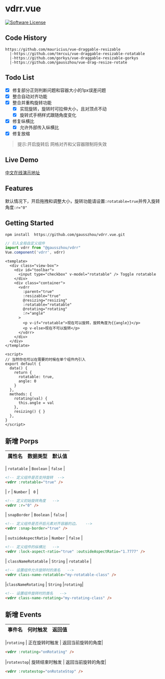 # vdrr.vue
 
[![Software License](https://img.shields.io/badge/license-MIT-brightgreen.svg?style=flat-square)](LICENSE)

## Code History

```
https://github.com/mauricius/vue-draggable-resizable
  |-https://github.com/tmrcui/vue-draggable-resizable-rotatable 
  |-https://github.com/gorkys/vue-draggable-resizable-gorkys
  |-https://github.com/gausszhou/vue-drag-resize-rotate
```

## Todo List
 
- [x] 修复部分正则判断问题和容器大小的1px误差问题
- [x] 整合自动对齐功能
- [x] 整合并重构旋转功能
  - [x] 实现旋转，旋转时可拉伸大小，且对顶点不动
  - [x] 旋转式手柄样式跟随角度变化
- [x] 修复纵横比
  - [x] 允许外部传入纵横比
- [x] 修复放缩 

> 提示:开启旋转后 网格对齐和父容器限制将失效

## Live Demo

[中文在线演示地址](https://gausszhou.github.io/vue-drag-resize-rotate)

## Features

 默认情况下，开启拖拽和调整大小，旋转功能请设置`:rotatable=true`并传入旋转角度`:r="0"`

## Getting Started

```shell
npm install  https://github.com/gausszhou/vdrr.vue.git
```

```js
// 引入全局自定义组件
import vdrr from "@gausszhou/vdrr"
Vue.component('vdrr', vdrr) 
```

```vue
<template>
  <div class="view-box">
    <div id="toolbar">
      <input type="checkbox" v-model="rotatable" /> Toggle rotatable
    </div>
    <div class="container">
      <vdrr
        :parent="true"
        :resizable="true"
        @resizing="resizing"
        :rotatable="rotatable"
        @rotating="rotating"
        :r="angle"
      >
        <p v-if="rotatable">现在可以旋转，旋转角度为{{angle}}</p>
        <p v-else>现在不可以旋转</p>
      </vdrr>
    </div>
  </div>
</template>

<script>
// 当然你也可以在需要的时候在单个组件内引入
export default {
  data() {
    return {
      rotatable: true,
      angle: 0
    }
  },
  methods: {
    rotating(val) {
      this.angle = val
    },
    resizing() { }
  },
}
</script>
```

## 新增 Porps

| 属性名 | 数据类型 | 默认值 |
| ------ | -------- | ------ |

| `rotatable` | `Boolean`  | `false`    | 

```html
<!-- 定义组件是否支持旋转  -->
<vdrr :rotatable="true" />
```
 
| `r`      | `Number`  | ` 0`      |

```html
<!-- 定义初始旋转角度   -->
<vdrr :r="0" />
```


| `snapBorder` | `Boolean`  | `false`    |

```html
<!-- 定义组件是否开启元素对齐容器的边。   -->
<vdrr :snap-border="true" />
```


| `outsideAspectRatio` | `Number`  | `false`  |

```html
<!-- 定义组件的纵横比   -->
<vdrr :lock-aspect-ratio="true" :outsideAspectRatio="1.7777" />
```


| `classNameRotatable` | `String`      | `rotatable` |

```html
<!-- 设置组件允许旋转时的类名   -->
<vdrr class-name-rotatable="my-rotatable-class" />
```


|`classNameRotating` | `String` |`rotating`|

```html
<!-- 设置组件旋转时的类名   -->
<vdrr class-name-rotating="my-rotating-class" />
```

## 新增 Events

| 事件名 | 何时触发 | 返回值 |
| ------ | -------- | ------ |

|`rotating` | 正在旋转时触发 | 返回当前旋转的角度|

```html
<vdrr :rotating="onRotating" />
```

|`rotatestop`| 旋转结束时触发 | 返回当前旋转的角度|
```html
<vdrr :rotatestop="onRotateStop" />
```
